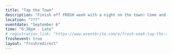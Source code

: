 ```yaml
---
title: "Tap the Town"
description: "Finish off FROSH week with a night on the town! Come and have fun at our Tap The Town event! Travel to a surprise town around the Calgary area to drink, party, and engage in fun activities! Party buses will be present for transportation. Each ticket comes with two free drinks. (Ticket info coming soon!)"
location: "???"
eventdate: "September 6"
time: "6:30pm - Late"
# registration_link: "https://www.eventbrite.com/e/frosh-week-tap-the-town-tickets-700568919497"
froshevent: true
layout: "froshredirect"
---
```

